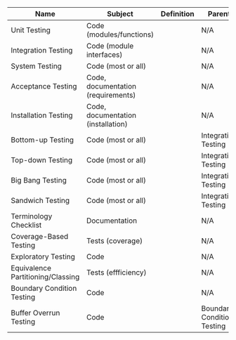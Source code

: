 | Name                              | Subject                            | Definition | Parent                     | Notes |
|-----------------------------------|------------------------------------|------------|----------------------------|-------|
| Unit Testing                      | Code (modules/functions)           |            | N/A                        |       |
| Integration Testing               | Code (module interfaces)           |            | N/A                        |       |
| System Testing                    | Code (most or all)                 |            | N/A                        |       |
| Acceptance Testing                | Code, documentation (requirements) |            | N/A                        |       |
| Installation Testing              | Code, documentation (installation) |            | N/A                        |       |
| Bottom-up Testing                 | Code (most or all)                 |            | Integration Testing        |       |
| Top-down Testing                  | Code (most or all)                 |            | Integration Testing        |       |
| Big Bang Testing                  | Code (most or all)                 |            | Integration Testing        |       |
| Sandwich Testing                  | Code (most or all)                 |            | Integration Testing        |       |
| Terminology Checklist             | Documentation                      |            | N/A                        |       |
| Coverage-Based Testing            | Tests (coverage)                   |            | N/A                        |       |
| Exploratory Testing               | Code                               |            | N/A                        |       |
| Equivalence Partitioning/Classing | Tests (effficiency)                |            | N/A                        |       |
| Boundary Condition Testing        | Code                               |            | N/A                        |       |
| Buffer Overrun Testing            | Code                               |            | Boundary Condition Testing |       |
